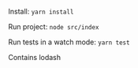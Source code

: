 Install: `yarn install`

Run project: `node src/index`

Run tests in a watch mode: `yarn test`

Contains lodash 


